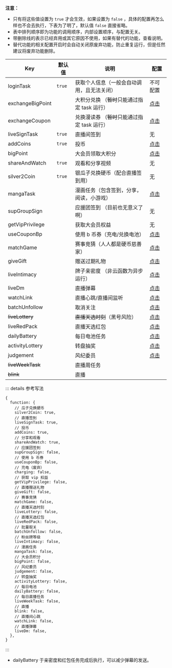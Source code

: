 **注意：**

- 只有将这些值设置为 `true` 才会生效，如果设置为 `false` ，具体的配置再怎么样也不会去执行，下表为了明了，默认值 `false` 直接省略。
- 表中排列顺序即为功能的调用顺序，内部设置顺序，与配置无关。
- 带删除线的表示已经弃用或其它原因不使用，如果有替代的功能，查看说明。
- 替代功能的相关配置开启时会自动关闭原废弃功能，防止重复运行，但是任然建议将废弃功能删除。

| Key              | 默认值 | 说明                                          | 配置                                |
| ---------------- | ------ | --------------------------------------------- | ----------------------------------- |
| loginTask        | `true` | 获取个人信息（一般会自动调用，且无法关闭）    | 不可配置                            |
| exchangeBigPoint |        | 大积分兑换 （~~暂时~~只能通过指定 task 运行） | [点击](/config/func.md#大积分兑换)  |
| exchangeCoupon   |        | 兑换漫读券 （~~暂时~~只能通过指定 task 运行） | [点击](/config/func.md#兑换漫读券)  |
| liveSignTask     | `true` | 直播间签到                                    | 无                                  |
| addCoins         | `true` | 投币                                          | [点击](/config/func.md#投币)        |
| bigPoint         |        | 大会员领取大积分                              | [点击](/config/func.md#大积分)      |
| shareAndWatch    | `true` | 观看和分享视频                                | 无                                  |
| silver2Coin      | `true` | 银瓜子兑换硬币（配合直播签到用）              | 无                                  |
| mangaTask        |        | 漫画任务（包含签到，分享，阅读，小游戏）      | [点击](/config/func.md#漫画任务)    |
| supGroupSign     |        | 应援团签到 （目前也无意义了啊）               | 无                                  |
| getVipPrivilege  |        | 获取大会员权益                                | 无                                  |
| useCouponBp      |        | 使用 b 币券（充电/兑换电池）                  | [点击](/config/func.md#使用-b-币券) |
| matchGame        |        | 赛事竞猜（人人都是硬币慈善家）                | [点击](/config/func.md#竞猜)        |
| giveGift         |        | 赠送过期礼物                                  | [点击](/config/func.md#直播间礼物)  |
| liveIntimacy     |        | 牌子亲密度 （非云函数为异步运行）             | [点击](/config/func.md#粉丝亲密度)  |
| liveDm           |        | 直播弹幕                                      | [点击](/config/func.md#直播弹幕)    |
| watchLink        |        | 直播心跳/直播间监听                           | [点击](/config/func.md#直播心跳)    |
| batchUnfollow    |        | 取消关注                                      | [点击](/config/func.md#取关分组)    |
| ~~liveLottery~~  |        | ~~直播天选时刻~~（黑号风险）                  | [点击](/config/func.md#天选时刻)    |
| liveRedPack      |        | 直播天选红包                                  | [点击](/config/func.md#每日电池)    |
| dailyBattery     |        | 每日电池任务                                  | [点击](/config/func.md#天选红包)    |
| activityLottery  |        | 转盘抽奖                                      | [点击](/config/func.md#转盘抽奖)    |
| judgement        |        | 风纪委员                                      | [点击](/config/func.md#风纪委员)    |
| ~~liveWeekTask~~ |        | 直播周任务                                    |                                     |
| ~~blink~~        |        | 直播                                          |                                     |

::: details 参考写法

```json5
{
  function: {
    // 瓜子兑换硬币
    silver2Coin: true,
    // 直播签到
    liveSignTask: true,
    // 投币
    addCoins: true,
    // 分享和观看
    shareAndWatch: true,
    // 应援团签到
    supGroupSign: false,
    // 使用 b 币券
    useCouponBp: false,
    // 充电（废弃）
    charging: false,
    // 获取 vip 权益
    getVipPrivilege: false,
    // 直播赠送礼物
    giveGift: false,
    // 赛事竞猜
    matchGame: false,
    // 直播天选时刻
    liveLottery: false,
    // 直播天选红包
    liveRedPack: false,
    // 批量取关
    batchUnfollow: false,
    // 粉丝牌等级
    liveIntimacy: false,
    // 漫画任务
    mangaTask: false,
    // 大会员积分
    bigPoint: false,
    // 风纪委员
    judgement: false,
    // 转盘抽奖
    activityLottery: false,
    // 每日电池
    dailyBattery: false,
    // 每日直播任务
    liveWeekTask: false,
    // 直播
    blink: false,
    // 直播间心跳
    watchLink: false,
    // 直播弹幕
    liveDm: false,
  },
}
```

:::

- dailyBattery 于亲密度和红包任务完成后执行，可以减少弹幕的发送。
